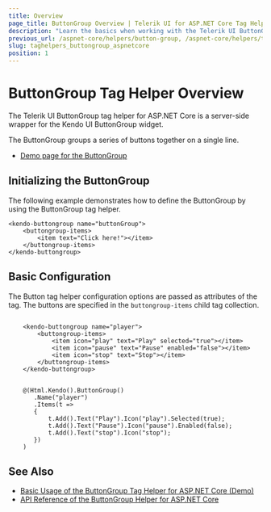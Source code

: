 ```yaml
---
title: Overview
page_title: ButtonGroup Overview | Telerik UI for ASP.NET Core Tag Helpers
description: "Learn the basics when working with the Telerik UI ButtonGroup tag helper for ASP.NET Core (MVC 6 or ASP.NET Core MVC)."
previous_url: /aspnet-core/helpers/button-group, /aspnet-core/helpers/tag-helpers/button-group
slug: taghelpers_buttongroup_aspnetcore
position: 1
---
```


# ButtonGroup Tag Helper Overview

The Telerik UI ButtonGroup tag helper for ASP.NET Core is a server-side wrapper for the Kendo UI ButtonGroup widget.

The ButtonGroup groups a series of buttons together on a single line.

* [Demo page for the ButtonGroup](https://demos.telerik.com/aspnet-core/buttongroup/tag-helper)

## Initializing the ButtonGroup

The following example demonstrates how to define the ButtonGroup by using the ButtonGroup tag helper.

    <kendo-buttongroup name="buttonGroup">
        <buttongroup-items>
            <item text="Click here!"></item>
        </buttongroup-items>
    </kendo-buttongroup>

## Basic Configuration

The Button tag helper configuration options are passed as attributes of the tag. The buttons are specified in the `buttongroup-items` child tag collection.

```tagHelper

    <kendo-buttongroup name="player">
        <buttongroup-items>
            <item icon="play" text="Play" selected="true"></item>
            <item icon="pause" text="Pause" enabled="false"></item>
            <item icon="stop" text="Stop"></item>
        </buttongroup-items>
    </kendo-buttongroup>
```
```cshtml

    @(Html.Kendo().ButtonGroup()
       .Name("player")
       .Items(t =>
       {
           t.Add().Text("Play").Icon("play").Selected(true);
           t.Add().Text("Pause").Icon("pause").Enabled(false);
           t.Add().Text("stop").Icon("stop");
       })
    )
```

## See Also

* [Basic Usage of the ButtonGroup Tag Helper for ASP.NET Core (Demo)](https://demos.telerik.com/aspnet-core/buttongroup/tag-helper)
* [API Reference of the ButtonGroup Helper for ASP.NET Core](/api/buttongroup)
